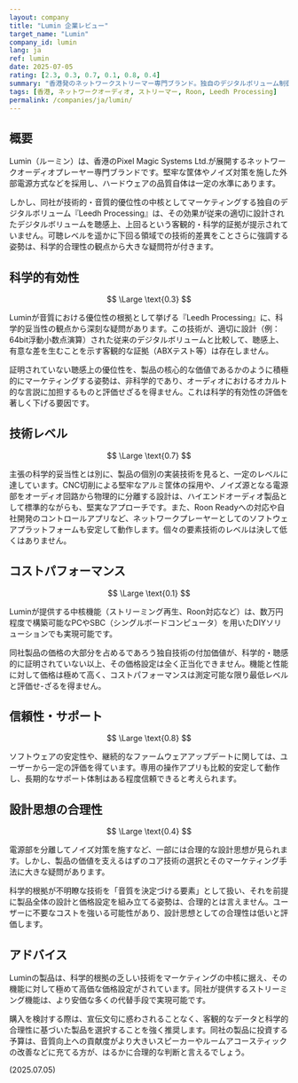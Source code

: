```yaml
---
layout: company
title: "Lumin 企業レビュー"
target_name: "Lumin"
company_id: lumin
lang: ja
ref: lumin
date: 2025-07-05
rating: [2.3, 0.3, 0.7, 0.1, 0.8, 0.4]
summary: "香港発のネットワークストリーマー専門ブランド。独自のデジタルボリューム制御『Leedh Processing』を音質的優位性の根拠として挙げるが、その主張には客観的証拠が欠けている。科学的妥当性よりもマーケティングを優先する姿勢がうかがえ、機能に対する価格も極めて高く、推奨は困難。"
tags: [香港, ネットワークオーディオ, ストリーマー, Roon, Leedh Processing]
permalink: /companies/ja/lumin/
---
```


## 概要

Lumin（ルーミン）は、香港のPixel Magic Systems Ltd.が展開するネットワークオーディオプレーヤー専門ブランドです。堅牢な筐体やノイズ対策を施した外部電源方式などを採用し、ハードウェアの品質自体は一定の水準にあります。

しかし、同社が技術的・音質的優位性の中核としてマーケティングする独自のデジタルボリューム『Leedh Processing』は、その効果が従来の適切に設計されたデジタルボリュームを聴感上、上回るという客観的・科学的証拠が提示されていません。可聴レベルを遥かに下回る領域での技術的差異をことさらに強調する姿勢は、科学的合理性の観点から大きな疑問符が付きます。

## 科学的有効性

$$ \Large \text{0.3} $$

Luminが音質における優位性の根拠として挙げる『Leedh Processing』に、科学的妥当性の観点から深刻な疑問があります。この技術が、適切に設計（例：64bit浮動小数点演算）された従来のデジタルボリュームと比較して、聴感上、有意な差を生むことを示す客観的な証拠（ABXテスト等）は存在しません。

証明されていない聴感上の優位性を、製品の核心的な価値であるかのように積極的にマーケティングする姿勢は、非科学的であり、オーディオにおけるオカルト的な言説に加担するものと評価せざるを得ません。これは科学的有効性の評価を著しく下げる要因です。

## 技術レベル

$$ \Large \text{0.7} $$

主張の科学的妥当性とは別に、製品の個別の実装技術を見ると、一定のレベルに達しています。CNC切削による堅牢なアルミ筐体の採用や、ノイズ源となる電源部をオーディオ回路から物理的に分離する設計は、ハイエンドオーディオ製品として標準的ながらも、堅実なアプローチです。また、Roon Readyへの対応や自社開発のコントロールアプリなど、ネットワークプレーヤーとしてのソフトウェアプラットフォームも安定して動作します。個々の要素技術のレベルは決して低くはありません。

## コストパフォーマンス

$$ \Large \text{0.1} $$

Luminが提供する中核機能（ストリーミング再生、Roon対応など）は、数万円程度で構築可能なPCやSBC（シングルボードコンピュータ）を用いたDIYソリューションでも実現可能です。

同社製品の価格の大部分を占めるであろう独自技術の付加価値が、科学的・聴感的に証明されていない以上、その価格設定は全く正当化できません。機能と性能に対して価格は極めて高く、コストパフォーマンスは測定可能な限り最低レベルと評価せ-ざるを得ません。

## 信頼性・サポート

$$ \Large \text{0.8} $$

ソフトウェアの安定性や、継続的なファームウェアアップデートに関しては、ユーザーから一定の評価を得ています。専用の操作アプリも比較的安定して動作し、長期的なサポート体制はある程度信頼できると考えられます。

## 設計思想の合理性

$$ \Large \text{0.4} $$

電源部を分離してノイズ対策を施すなど、一部には合理的な設計思想が見られます。しかし、製品の価値を支えるはずのコア技術の選択とそのマーケティング手法に大きな疑問があります。

科学的根拠が不明瞭な技術を「音質を決定づける要素」として扱い、それを前提に製品全体の設計と価格設定を組み立てる姿勢は、合理的とは言えません。ユーザーに不要なコストを強いる可能性があり、設計思想としての合理性は低いと評価します。

## アドバイス

Luminの製品は、科学的根拠の乏しい技術をマーケティングの中核に据え、その機能に対して極めて高価な価格設定がされています。同社が提供するストリーミング機能は、より安価な多くの代替手段で実現可能です。

購入を検討する際は、宣伝文句に惑わされることなく、客観的なデータと科学的合理性に基づいた製品を選択することを強く推奨します。同社の製品に投資する予算は、音質向上への貢献度がより大きいスピーカーやルームアコースティックの改善などに充てる方が、はるかに合理的な判断と言えるでしょう。

(2025.07.05)
